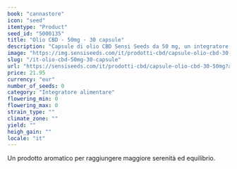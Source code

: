 ```yaml
---
book: "cannastore"
icon: "seed"
itemtype: "Product"
seed_id: "5000135"
title: "Olio CBD - 50mg - 30 capsule"
description: "Capsule di olio CBD Sensi Seeds da 50 mg, un integratore alimentare a base di cannabidiolo, un principio attivo della Cannabis sativa. Delicate ed efficaci."
image: "https://img.sensiseeds.com/it/prodotti-cbd/capsule-olio-cbd-30-50mg-image.png"
slug: "/it-olio-cbd-50mg-30-capsule"
url: "https://sensiseeds.com/it/prodotti-cbd/capsule-olio-cbd-30-50mg?a_aid=cannastore"
price: 21.95
currency: "eur"
number_of_seeds: 0
category: "Integratore alimentare"
flowering_min: 0
flowering_max: 0
strain_type: ""
climate_zone: ""
yield: ""
heigh_gain: ""
locale: "it"
---
```

Un prodotto aromatico per raggiungere maggiore serenità ed equilibrio.
